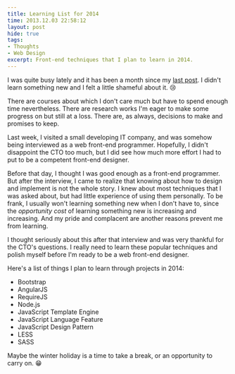 ```yaml
---
title: Learning List for 2014
time: 2013.12.03 22:58:12
layout: post
hide: true
tags:
- Thoughts
- Web Design
excerpt: Front-end techniques that I plan to learn in 2014.
---
```


I was quite busy lately and it has been a month since my [last post][1]. I didn't learn something new and I felt a little shameful about it. :cry:

There are courses about which I don't care much but have to spend enough time nevertheless. There are research works I'm eager to make some progress on but still at a loss. There are, as always, decisions to make and promises to keep.

Last week, I visited a small developing IT company, and was somehow being interviewed as a web front-end programmer. Hopefully, I didn't disappoint the CTO too much, but I did see how much more effort I had to put to be a competent front-end designer.

Before that day, I thought I was good enough as a front-end programmer. But after the interview, I came to realize that knowing about how to design and implement is not the whole story. I knew about most techniques that I was asked about, but had little experience of using them personally. To be frank, I usually won't learning something new when I don't have to, since the *opportunity cost* of learning something new is increasing and increasing. And my pride and complacent are another reasons prevent me from learning.

I thought seriously about this after that interview and was very thankful for the CTO's questions. I really need to learn these popular techniques and polish myself before I'm ready to be a web front-end designer.

Here's a list of things I plan to learn through projects in 2014:

 - Bootstrap
 - AngularJS
 - RequireJS
 - Node.js
 - JavaScript Template Engine
 - JavaScript Language Feature
 - JavaScript Design Pattern
 - LESS
 - SASS

Maybe the winter holiday is a time to take a break, or an opportunity to carry on. :grin:
 
  [1]: http://zhangwenli.com/blog/2013/11/02/sorting-in-javascript/